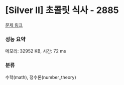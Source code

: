 # [Silver II] 초콜릿 식사 - 2885 

[문제 링크](https://www.acmicpc.net/problem/2885) 

### 성능 요약

메모리: 32952 KB, 시간: 72 ms

### 분류

수학(math), 정수론(number_theory)

